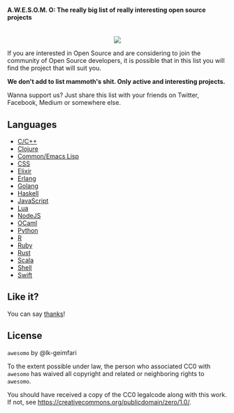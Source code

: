 #### A.W.E.S.O.M. O: The really big list of really interesting open source projects

<p align="center">
  <br>
  <img src="https://raw.githubusercontent.com/lk-geimfari/awesomeo/master/artwork/a.w.e.s.o.m.e_o.png">
  <br>
</p>

If you are interested in Open Source and are considering to join the community of Open Source developers, 
it is possible that in this list you will find the project that will suit you. 

**We don't add to list mammoth's shit. Only active and interesting projects.**

Wanna support us? Just share this list with your friends on Twitter, Facebook, Medium or somewhere else.


## Languages

 - [C/C++](languages/C_C%2B%2B.md)
 - [Clojure](languages/CLOJURE.md)
 - [Common/Emacs Lisp](languages/LISP.md)
 - [CSS](languages/CSS.md)
 - [Elixir](languages/ELIXIR.md)
 - [Erlang](languages/ERLANG.md)
 - [Golang](languages/GOLANG.md)
 - [Haskell](languages/HASKELL.md)
 - [JavaScript](languages/JAVASCRIPT.md)
 - [Lua](languages/LUA.md)
 - [NodeJS](languages/NODEJS.md)
 - [OCaml](languages/OCAML.md)
 - [Python](languages/PYTHON.md)
 - [R](languages/R.md)
 - [Ruby](languages/RUBY.md)
 - [Rust](languages/RUST.md)
 - [Scala](languages/SCALA.md)
 - [Shell](languages/SHELL.md)
 - [Swift](languages/SWIFT.md)


## Like it?
You can say [thanks](https://saythanks.io/to/lk-geimfari)!

## License

`awesomo` by @lk-geimfari

To the extent possible under law, the person who associated CC0 with `awesomo` has waived all copyright and related or neighboring rights to `awesomo`.

You should have received a copy of the CC0 legalcode along with this work. If not, see https://creativecommons.org/publicdomain/zero/1.0/.
